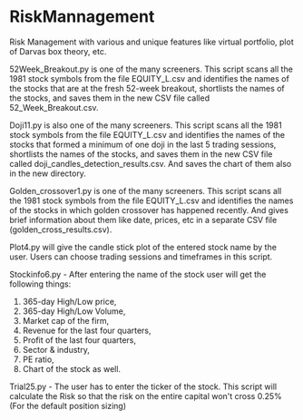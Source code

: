 # RiskMannagement
Risk Management with various and unique features like virtual portfolio, plot of Darvas box theory, etc.

52Week_Breakout.py is one of the many screeners. This script scans all the 1981 stock symbols from the file EQUITY_L.csv and identifies the names of the stocks that are at the fresh 52-week breakout, shortlists the names of the stocks, and saves them in the new CSV file called 52_Week_Breakout.csv.

Doji11.py is also one of the many screeners. This script scans all the 1981 stock symbols from the file EQUITY_L.csv and identifies the names of the stocks that formed a minimum of one doji in the last 5 trading sessions, shortlists the names of the stocks, and saves them in the new CSV file called doji_candles_detection_results.csv. And saves the chart of them also in the new directory.

Golden_crossover1.py is one of the many screeners. This script scans all the 1981 stock symbols from the file EQUITY_L.csv and identifies the names of the stocks in which golden crossover has happened recently. And gives brief information about them like date, prices, etc in a separate CSV file (golden_cross_results.csv).

Plot4.py will give the candle stick plot of the entered stock name by the user. Users can choose trading sessions and timeframes in this script.

Stockinfo6.py - After entering the name of the stock user will get the following things:
 1. 365-day High/Low price,
 2. 365-day High/Low Volume,
 3. Market cap of the firm,
 4. Revenue for the last four quarters,
 5. Profit of the last four quarters,
 6. Sector & industry,
 7. PE ratio,
 8. Chart of the stock as well.


Trial25.py - The user has to enter the ticker of the stock. This script will calculate the Risk so that the risk on the entire capital won't cross 0.25% (For the default position sizing)

